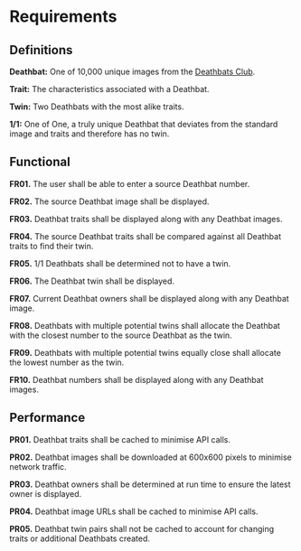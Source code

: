 # Requirements

## Definitions

**Deathbat:** One of 10,000 unique images from the [Deathbats Club](https://avengedsevenfold.io/).

**Trait:** The characteristics associated with a Deathbat.

**Twin:** Two Deathbats with the most alike traits.

**1/1:** One of One, a truly unique Deathbat that deviates from the standard image and traits and therefore has no twin.

## Functional

**FR01.** The user shall be able to enter a source Deathbat number.

**FR02.** The source Deathbat image shall be displayed.

**FR03.** Deathbat traits shall be displayed along with any Deathbat images.

**FR04.** The source Deathbat traits shall be compared against all Deathbat traits to find their twin.

**FR05.** 1/1 Deathbats shall be determined not to have a twin.

**FR06.** The Deathbat twin shall be displayed.

**FR07.** Current Deathbat owners shall be displayed along with any Deathbat image.

**FR08.** Deathbats with multiple potential twins shall allocate the Deathbat with the closest number to the source Deathbat as the twin.

**FR09.** Deathbats with multiple potential twins equally close shall allocate the lowest number as the twin.

**FR10.** Deathbat numbers shall be displayed along with any Deathbat images.

## Performance

**PR01.** Deathbat traits shall be cached to minimise API calls.

**PR02.** Deathbat images shall be downloaded at 600x600 pixels to minimise network traffic.

**PR03.** Deathbat owners shall be determined at run time to ensure the latest owner is displayed.

**PR04.** Deathbat image URLs shall be cached to minimise API calls.

**PR05.** Deathbat twin pairs shall not be cached to account for changing traits or additional Deathbats created. 
